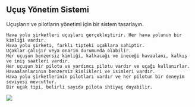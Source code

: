 ## Uçuş Yönetim Sistemi

Uçuşların ve pilotların yönetimi için bir sistem tasarlayın.

    Hava yolu şirketleri uçuşları gerçekleştirir. Her hava yolunun bir kimliği vardır.
    Hava yolu şirketi, farklı tipteki uçaklara sahiptir.
    Uçaklar çalışır veya onarım durumunda olabilir.
    Her uçuşun benzersiz kimliği, kalkacağı ve ineceği havaalanı, kalkış ve iniş saatleri vardır.
    Her uçuşun bir pilotu ve yardımcı pilotu vardır ve uçağı kullanırlar.
    Havaalanlarının benzersiz kimlikleri ve isimleri vardır.
    Hava yolu şirketlerinin pilotları vardır ve her pilotun bir deneyim seviyesi mevcuttur.
    Bir uçak tipi, belirli sayıda pilota ihtiyaç duyabilir.

![](ucusyönetim.png)

